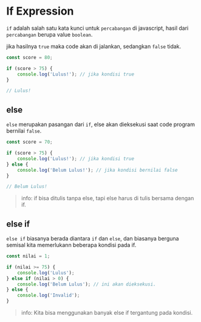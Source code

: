 # If Expression

`if` adalah salah satu kata kunci untuk `percabangan` di javascript,
hasil dari `percabangan` berupa value `boolean`.

jika hasilnya `true` maka code akan di jalankan, sedangkan `false` tidak.

```javascript
const score = 80;

if (score > 75) {
	console.log('Lulus!'); // jika kondisi true
}

// Lulus!
```

## else

`else` merupakan pasangan dari `if`, else akan dieksekusi saat code program bernilai `false`.

```javascript
const score = 70;

if (score > 75) {
	console.log('Lulus!'); // jika kondisi true
} else {
	console.log('Belum Lulus!'); // jika kondisi bernilai false
}

// Belum Lulus!
```

> info: if bisa ditulis tanpa else, tapi else harus di tulis bersama dengan if.

## else if

`else if` biasanya berada diantara `if` dan `else`, dan biasanya berguna semisal kita memerlukann beberapa kondisi pada if.

```javascript
const nilai = 1;

if (nilai >= 75) {
	console.log('Lulus');
} else if (nilai > 0) {
	console.log('Belum Lulus'); // ini akan dieksekusi.
} else {
	console.log('Invalid');
}
```

> info: Kita bisa menggunakan banyak else if tergantung pada kondisi.
